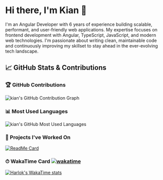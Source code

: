 # Hi there, I'm Kian 👋

I'm an Angular Developer with 6 years of experience building scalable, performant, and user-friendly web applications. My expertise focuses on frontend development with Angular, TypeScript, JavaScript, and modern web technologies. I'm passionate about writing clean, maintainable code and continuously improving my skillset to stay ahead in the ever-evolving tech landscape.

## 📈 GitHub Stats & Contributions

### 🏆 GitHub Contributions

![kian's GitHub Contribution Graph](https://github-readme-stats.vercel.app/api?username=kian23kpt&show_icons=true&count_private=true&hide_title=true&hide=stars&theme=dark&show=prs_merged,prs_merged_percentage&rank_icon=github&hide_border=true)

### 📊 Most Used Languages

![kian's GitHub Most Used Languages](https://github-readme-stats.vercel.app/api/top-langs/?username=kian23kpt&theme=dark&layout=donut&langs_count=10&custom_title=Languages&hide_border=true)

### 📂 Projects I've Worked On

[![ReadMe Card](https://github-readme-stats.vercel.app/api/pin/?username=kian23kpt&repo=material.angular.io&theme=dark&hide_border=true)](https://github.com/kian23kpt/material.angular.io)

### ⏱ WakaTime Card  [![wakatime](https://wakatime.com/badge/user/a0ae4f5d-ef4c-4c23-8f31-3221aaf7952e.svg?style=plastic)](https://wakatime.com/@a0ae4f5d-ef4c-4c23-8f31-3221aaf7952e)

[![Harlok's WakaTime stats](https://github-readme-stats.vercel.app/api/wakatime?username=kian23kpt&theme=dark&layout=compact&langs_count=10&hide_border=true)](https://github.com/anuraghazra/github-readme-stats)
